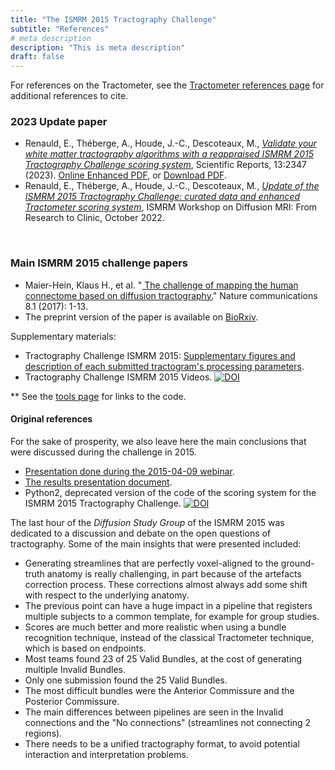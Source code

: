 ```yaml
---
title: "The ISMRM 2015 Tractography Challenge"
subtitle: "References"
# meta description
description: "This is meta description"
draft: false
---
```



For references on the Tractometer, see the <a href="/tractometer/references">Tractometer references page</a> for additional references to cite.


### 2023 Update paper


- Renauld, E., Théberge, A., Houde, J.-C., Descoteaux, M., <a href="/papers/ISMRM_Abstract_DSG.pdf"> *Validate your white matter tractography algorithms with a reappraised ISMRM 2015 Tractography Challenge scoring system*</a>, Scientific Reports, 13:2347 (2023). <a href="https://rdcu.be/c5fJI" target="_blank">Online Enhanced PDF</a>, or  <a href="/papers/Renauld_et_al-2023-Scientific_Reports.pdf">Download PDF</a>.
- Renauld, E., Théberge, A., Houde, J.-C., Descoteaux, M., <a href="/papers/ISMRM_Abstract_DSG.pdf"> *Update of the ISMRM 2015 Tractography Challenge: curated data and enhanced Tractometer scoring system*</a>, ISMRM Workshop on Diffusion MRI: From Research to Clinic, October 2022. 

<br>

### Main ISMRM 2015 challenge papers

- Maier-Hein, Klaus H., et al. "<a href="https://www.nature.com/articles/s41467-017-01285-x?report=reader" target="_blank"> The challenge of mapping the human connectome based on diffusion tractography.</a>" Nature communications 8.1 (2017): 1-13.
- The preprint version of the paper is available on <a href="http://www.biorxiv.org/content/early/2016/11/21/084137" target="_blank">BioRxiv</a>.

Supplementary materials:

  [comment]: <> (Maier-Hein, K. H. <i>et al</i>. Tractography Challenge ISMRM 2015 Data. <a href="https://doi.org/10.5281/zenodo.572345"><img src="https://zenodo.org/badge/DOI/10.5281/zenodo.572345.svg" alt="DOI"></a>)
  [comment]: <> ( Maier-Hein, K. H. <i>et al</i>. Tractography Challenge ISMRM 2015 High-resolution Data. <a href="https://doi.org/10.5281/zenodo.579933"><img src="https://zenodo.org/badge/DOI/10.5281/zenodo.579933.svg" alt="DOI"></a>)

- Tractography Challenge ISMRM 2015: <a href="https://static-content.springer.com/esm/art%3A10.1038%2Fs41467-017-01285-x/MediaObjects/41467_2017_1285_MOESM1_ESM.pdf"> Supplementary figures and description of each submitted tractogram's processing parameters</a>.
- Tractography Challenge ISMRM 2015 Videos.  <a href="https://doi.org/10.5281/zenodo.580067"><img src="https://zenodo.org/badge/DOI/10.5281/zenodo.580067.svg" alt="DOI"></a>

** See the <a href="/ismrm2015/tools">tools page</a> for links to the code.

#### Original references

For the sake of prosperity, we also leave here the main conclusions that were discussed during the challenge in 2015.

- <a href="/papers/challenge_webinar_presentation.pdf">Presentation done during the 2015-04-09 webinar</a>.
- <a href="/papers/ismrm_presentation_ResultTractometer.pdf"> The results presentation document</a>.
- Python2, deprecated version of the code of the scoring system for the ISMRM 2015 Tractography Challenge. <a href="https://doi.org/10.5281/zenodo.810130"><img src="https://zenodo.org/badge/DOI/10.5281/zenodo.810130.svg" alt="DOI"></a>

The last hour of the <i>Diffusion Study Group</i> of the ISMRM 2015 was dedicated to a discussion and debate on the open questions of tractography. Some of the main insights that were presented included:

- Generating streamlines that are perfectly voxel-aligned to the ground-truth anatomy is really challenging, in part because of the artefacts correction process. These corrections almost always add some shift with respect to the underlying anatomy. 
- The previous point can have a huge impact in a pipeline that registers multiple subjects to a common template, for example for group studies.
- Scores are much better and more realistic when using a bundle recognition technique, instead of the classical Tractometer technique, which is based on endpoints.
-  Most teams found 23 of 25 Valid Bundles, at the cost of generating multiple Invalid Bundles. 
- Only one submission found the 25 Valid Bundles.
- The most difficult bundles were the Anterior Commissure and the Posterior Commissure.
- The main differences between pipelines are seen in the Invalid connections and the "No connections" (streamlines not connecting 2 regions). 
- There needs to be a unified tractography format, to avoid potential interaction and interpretation problems.

